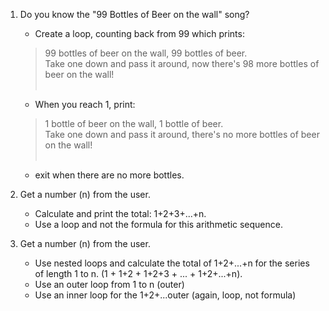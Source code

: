 1. Do you know the "99 Bottles of Beer on the wall" song?
   - Create a loop, counting back from 99 which prints:
   > 99 bottles of beer on the wall, 99 bottles of beer.<br>
   > Take one down and pass it around, now there's 98 more bottles of beer on the wall!<br>
   > <br>

   - When you reach 1, print:
   > 1 bottle of beer on the wall, 1 bottle of beer.<br>
   > Take one down and pass it around, there's no more bottles of beer on the wall!<br>
   > <br>
   - exit when there are no more bottles.

2. Get a number (n) from the user.
   - Calculate and print the total: 1+2+3+...+n.
   - Use a loop and not the formula for this arithmetic sequence.

3. Get a number (n) from the user.
    - Use nested loops and calculate the total of 1+2+...+n for the series of length 1 to n. (1 + 1+2 + 1+2+3 + ... + 1+2+...+n).
    - Use an outer loop from 1 to n (outer)
    - Use an inner loop for the 1+2+...outer (again, loop, not formula)